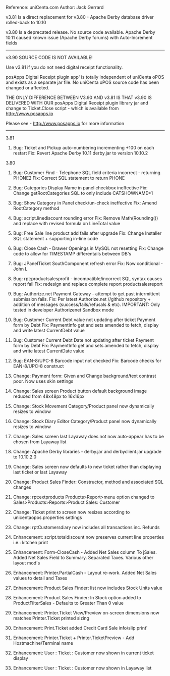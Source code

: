 Reference: uniCenta.com
Author: Jack Gerrard

v3.81 Is a direct replacement for v3.80 - Apache Derby database driver rolled-back to 10.10

v3.80 Is a deprecated release. No source code available.
Apache Derby 10.11 caused known issue (Apache Derby forums) with Auto-Increment fields

********************************************************************************

v3.90 SOURCE CODE IS NOT AVAILABLE! 

Use v3.81 if you do not need digital receipt functionality.

posApps Digital Receipt plugin app' is totally independent of uniCenta oPOS and exists as a separate jar file. No uniCenta oPOS source code has been changed or  affected.

THE ONLY DIFFERENCE BETWEEN V3.90 AND v3.81 IS THAT v3.90 IS DELIVERED WITH OUR posApps Digital Receipt plugin library jar and change to Ticket.Close script - which is available from http://www.posapps.io 


Please see - http://www.posapps.io for more information

********************************************************************************

3.81
1.  Bug: Ticket and Pickup auto-numbering incrementing +100 on each restart 
    Fix: Revert Apache Derby 10.11 derby.jar to version 10.10.2

3.80
1.  Bug: Customer Find - Telephone SQL field criteria incorrect - returning PHONE2
    Fix: Correct SQL statement to return PHONE
2.  Bug: Categories Display Name in panel checkbox ineffective
    Fix: Change getRootCategories SQL to only include CATSHOWNAME=1
3.  Bug: Show Category in Panel check/un-check ineffective
    Fix: Amend RootCategory method
4.  Bug: script.linediscount rounding error
    Fix: Remove Math(Rounding()) and replace with revised formula on LineTotal value
5.  Bug: Free Sale line product add fails after upgrade
    Fix: Change Installer SQL statement + supporting in-line code
6.  Bug: Close Cash - Drawer Openings in MySQL not resetting
    Fix: Change code to allow for TIMESTAMP differentails between DB's
7.  Bug: JPanelTicket SouthComponent refresh error
    Fix: Now conditional - John L
8.  Bug: rpt:productsalesprofit - incompatible/incorrect SQL syntax causes report fail
    Fix: redesign and replace complete report productsalesreport
9.  Bug: Authorize.net Payment Gateway - attempt to get past intermittent submission fails.
    Fix: Per latest Authorize.net //github repository + addition of messages (success/fails/refusals & etc).
	 IMPORTANT: Only tested in developer Authorizenet Sandbox mode
10. Bug: Customer Current Debt value not updating after ticket Payment form by Debt
    Fix: PaymentInfo get and sets amended to fetch, display and write latest CurrentDebt value
11. Bug: Customer Current Debt Date not updating after ticket Payment form by Debt
    Fix: PaymentInfo get and sets amended to fetch, display and write latest CurrentDate value
12. Bug: EAN-8/UPC-8 Barcode input not checked
    Fix: Barcode checks for EAN-8/UPC-8 construct

13. Change: Payment form: Given and Change background/text contrast poor. Now uses skin settings
14. Change: Sales screen Product button default background image reduced from 48x48px to 16x16px
15. Change: Stock Movement Category/Product panel now dynamically resizes to window
16. Change: Stock Diary Editor Category/Product panel now dynamically resizes to window
17. Change: Sales screen last Layaway does not now auto-appear has to be chosen from Layaway list
18. Change: Apache Derby libraries - derby.jar and derbyclient.jar upgrade to 10.10.2.0
19. Change: Sales screen now defaults to new ticket rather than displaying last ticket or last Layaway
20. Change: Product Sales Finder: Constructor, method and associated SQL changes
21. Change: rpt:extproducts Products>Report>menu option changed to Sales>Products>Reports>Product Sales: Customer
22. Change: Ticket print to screen now resizes according to unicentaopos.properties settings
23. Change: rptCustomersdiary now includes all transactions inc. Refunds

24. Enhancement: script.totaldiscount now preserves current line properties i.e.: kitchen print
25. Enhancement: Form-CloseCash - Added Net Sales column To jSales. Added Net Sales Field to Summary. Separated Taxes. Various other layout mod's
26. Enhancement: Printer.PartialCash - Layout re-work. Added Net Sales values to detail and Taxes
27. Enhancement: Product Sales Finder: list now includes Stock Units value
28. Enhancement: Product Sales Finder: In Stock option added to ProductFilterSales - Defaults to Greater Than 0 value
29. Enhancement: Printer.Ticket View/Preview on-screen dimensions now matches Printer.Ticket printed sizing
30. Enhancement: Print.Ticket added Credit Card Sale info/slip print'
31. Enhancement: Printer.Ticket + Printer.TicketPreview - Add Hostmachine/Terminal name
32. Enhancement: User : Ticket : Customer now shown in current ticket display
33. Enhancement: User : Ticket : Customer now shown in Layaway list
